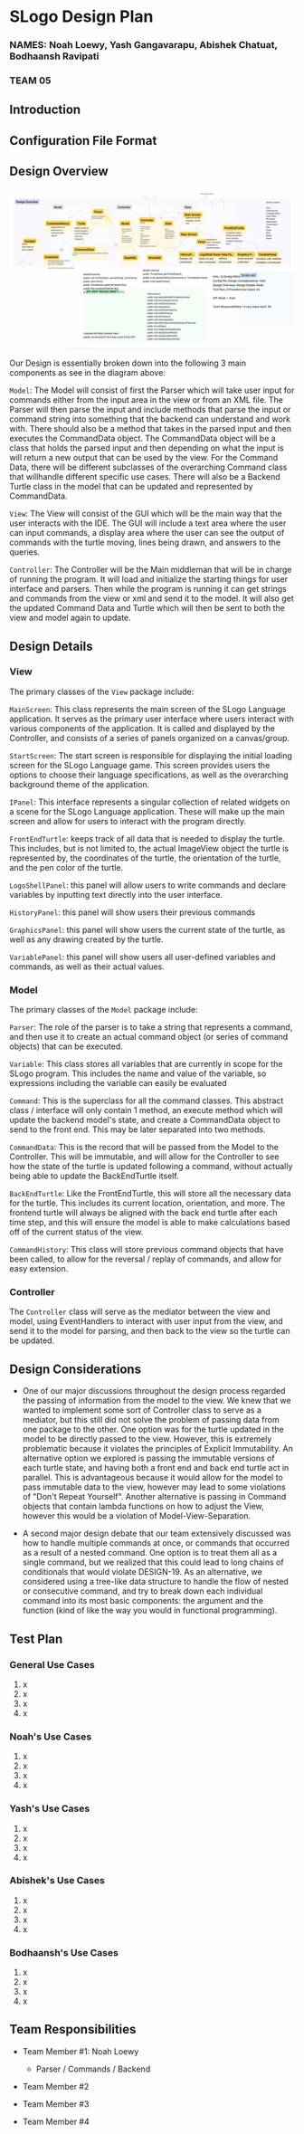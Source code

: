 # SLogo Design Plan
### NAMES: Noah Loewy, Yash Gangavarapu, Abishek Chatuat, Bodhaansh Ravipati

### TEAM 05

## Introduction


## Configuration File Format


## Design Overview

![Our design](images/DesignOverview.png) 

Our Design is essentially broken down into the following 3 main components as see in the diagram
above:

`Model`:
The Model will consist of first the Parser which will take user input for commands either from the
input area in the view or from an XML file. The Parser will then parse the input and include methods
that parse the input or command string into something that the backend can understand and work with.
There should also be a method that takes in the parsed input and then executes the CommandData
object. The CommandData object will be a class that holds the parsed input and then depending on
what the input is will return a new output that can be used by the view. For the Command Data, there
will be different subclasses of the overarching Command class that willhandle different specific use
cases. There will also be a Backend Turtle class in the model that can be updated and represented by
CommandData.

`View`:
The View will consist of the GUI which will be the main way that the user interacts with the IDE.
The GUI will include a text area where the user can input commands, a display area where the user
can see the output of commands with the turtle moving, lines being drawn, and answers to the
queries.

`Controller`:
The Controller will be the Main middleman that will be in charge of running the program. It will
load and initialize the starting things for user interface and parsers. Then while the program is
running it can get strings and commands from the view or xml and send it to the model. It will also
get the updated Command Data and Turtle which will then be sent to both the view and model again to
update.

## Design Details

### View

The primary classes of the `View` package include:

`MainScreen`: This class represents the main screen of the SLogo Language application. It serves as the primary user interface where users interact with various components of the application. It is called and displayed by the Controller, and consists of a series of panels organized on a canvas/group.

`StartScreen`: The start screen is responsible for displaying the initial loading screen for the SLogo Language game. This screen provides users the options to choose their language specifications, as well as the overarching background theme of the application.

`IPanel`: This interface represents a singular collection of related widgets on a scene for the SLogo Language application. These will make up the main screen and allow for users to interact with the program directly.

`FrontEndTurtle`: keeps track of all data that is needed to display the turtle. This includes, but is not limited to, the actual ImageView object the turtle is represented by, the coordinates of the turtle, the orientation of the turtle, and the pen color of the turtle.

`LogoShellPanel`: this panel will allow users to write commands and declare variables by inputting text directly into the user interface.

`HistoryPanel`: this panel will show users their previous commands

`GraphicsPanel`: this panel will show users the current state of the turtle, as well as any drawing created by the turtle. 

`VariablePanel`: this panel will show users all user-defined variables and commands, as well as their actual values.

### Model

The primary classes of the `Model` package include:

`Parser`: The role of the parser is to take a string that represents a command, and then use it to create an actual command object (or series of command objects) that can be executed. 

`Variable`: This class stores all variables that are currently in scope for the SLogo program. This includes the name and value of the variable, so expressions including the variable can easily be evaluated

`Command`: This is the superclass for all the command classes. This abstract class / interface will only contain 1 method, an execute method which will update the backend model's state, and create a CommandData object to send to the front end. This may be later separated into two methods.

`CommandData`: This is the record that will be passed from the Model to the Controller. This will be immutable, and will allow for the Controller to see how the state of the turtle is updated following a command, without actually being able to update the BackEndTurtle itself.

`BackEndTurtle`: Like the FrontEndTurtle, this will store all the necessary data for the turtle. This includes its current location, orientation, and more. The frontend turtle will always be aligned with the back end turtle after each time step, and this will ensure the model is able to make calculations based off of the current status of the view.

`CommandHistory`: This class will store previous command objects that have been called, to allow for the reversal / replay of commands, and allow for easy extension. 

### Controller

The `Controller` class will serve as the mediator between the view and model, using EventHandlers to interact with user input from the view, and send it to the model for parsing, and then back to the view so the turtle can be updated.
## Design Considerations

* One of our major discussions throughout the design process regarded the passing of information
  from the model to the view. We knew that we wanted to implement some sort of Controller class to
  serve as a mediator, but this still did not solve the problem of passing data from one package to
  the other. One option was for the turtle updated in the model to be directly passed to the view.
  However, this is extremely problematic because it violates the principles of Explicit
  Immutability. An alternative option we explored is passing the immutable versions of each turtle
  state, and having both a front end and back end turtle act in parallel. This is advantageous
  because it would allow for the model to pass immutable data to the view, however may lead to some
  violations of "Don't Repeat Yourself". Another alternative is passing in Command objects that
  contain lambda functions on how to adjust the View, however this would be a violation of
  Model-View-Separation.

* A second major design debate that our team extensively discussed was how to handle multiple
  commands at once, or commands that occurred as a result of a nested command. One option is to
  treat them all as a single command, but we realized that this could lead to long chains of
  conditionals that would violate DESIGN-19. As an alternative, we considered using a tree-like data
  structure to handle the flow of nested or consecutive command, and try to break down each
  individual command into its most basic components: the argument and the function (kind of like the
  way you would in functional programming).

## Test Plan
[//]: # (Use Cases, need 4, and then 4 more per person, so 20)

### General Use Cases
1. x
2. x
3. x
4. x
### Noah's Use Cases
1. x
2. x
3. x
4. x
### Yash's Use Cases
1. x
2. x
3. x
4. x
### Abishek's Use Cases
1. x
2. x
3. x
4. x
### Bodhaansh's Use Cases
1. x
2. x
3. x
4. x

## Team Responsibilities

 * Team Member #1: Noah Loewy
   * Parser / Commands / Backend
 * Team Member #2

 * Team Member #3

 * Team Member #4

